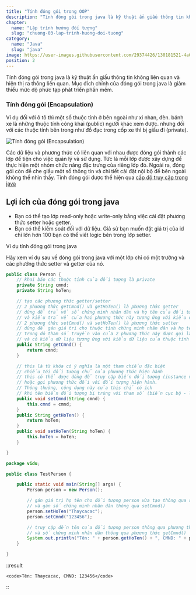 ```yaml
---
title: "Tính đóng gói trong OOP"
description: "Tính đóng gói trong java là kỹ thuật ẩn giấu thông tin không liên quan và hiện thị ra thông liên quan. Mục đích chính của đóng gói trong java là giảm thiểu mức độ phức tạp phát triển phần mềm"
chapter:
  name: "Lập trình hướng đối tượng"
  slug: "chuong-03-lap-trinh-huong-doi-tuong"
category:
  name: "Java"
  slug: "java"
image: https://user-images.githubusercontent.com/29374426/130181521-4a08856a-756f-46f4-94f4-6ff1a0a90f18.png
position: 2
---
```


Tính đóng gói trong java là kỹ thuật ẩn giấu thông tin không liên quan và hiện thị ra thông liên quan. Mục đích chính của đóng gói trong java là giảm thiểu mức độ phức tạp phát triển phần mềm.

### Tính đóng gói (Encapsulation)

Ví dụ đối với ô tô thì một số thuộc tính ở bên ngoài như xi nhan, đèn. bánh xe là những thuộc tính công khai (public) người khác xem được. nhưng đối với các thuộc tính bên trong như đồ đạc trong cốp xe thì bị giấu đi (private).

![Tính đóng gói (Encapsulation)](https://user-images.githubusercontent.com/29374426/130181521-4a08856a-756f-46f4-94f4-6ff1a0a90f18.png)

Các dữ liệu và phương thức có liên quan với nhau được đóng gói thành các lớp để tiện cho việc quản lý và sử dụng. Tức là mỗi lớp được xây dựng để thực hiện một nhóm chức năng đặc trưng của riêng lớp đó. Ngoài ra, đóng gói còn để che giấu một số thông tin và chi tiết cài đặt nội bộ để bên ngoài không thể nhìn thấy. Tính đóng gói được thể hiện qua [cấp độ truy cập trong java](/bai-viet/java/cap-do-truy-cap-trong-java)

## Lợi ích của đóng gói trong java

- Bạn có thể tạo lớp read-only hoặc write-only bằng việc cài đặt phương thức setter hoặc getter.
- Bạn có thể kiểm soát đối với dữ liệu. Giả sử bạn muốn đặt giá trị của id chỉ lớn hơn 100 bạn có thể viết logic bên trong lớp setter.

<div class="example">Ví dụ tính đóng gói trong java</div>

Hãy xem ví dụ sau về đóng gói trong java với một lớp chỉ có một trường và các phướng thức setter và getter của nó.

```java
public class Person {
    // khai báo các thuộc tính của đối tượng là private
    private String cmnd;
    private String hoTen;

    // tạo các phương thức getter/setter
    // 2 phương thức getCmnd() và getHoTen() là phương thức getter
    // dùng để trả về số chứng minh nhân dân và họ tên của đối tượng
    // và kiểu trả về của hai phương thức này tương ứng với kiểu dữ liệu của thuộc tính
    // 2 phương thức setCmnd() và setHoTen() là phương thức setter
    // dùng để gán giá trị cho thuộc tính chứng minh nhân dân và họ tên của đối tượng
    // trong đó tham số truyền vào của 2 phương thức này được gọi là tham số (biến cục bộ)
    // và có kiểu dữ liệu tương ứng với kiểu dữ liệu của thuộc tính (biến đối tượng)
    public String getCmnd() {
        return cmnd;
    }

    // this là từ khóa có ý nghĩa là một tham chiếu đặc biệt
    // chiếu tới đối tượng chủ của phương thức hiện hành
    // this có thể được dùng để truy cập biến đối tượng (instance variable)
    // hoặc gọi phương thức đối với đối tượng hiện hành.
    // Thông thường, công dụng này của this chỉ có ích
    // khi tên biến đối tượng bị trùng với tham số (biến cục bộ - local variable) của phương thức
    public void setCmnd(String cmnd) {
        this.cmnd = cmnd;
    }
    public String getHoTen() {
        return hoTen;
    }
    public void setHoTen(String hoTen) {
        this.hoTen = hoTen;
    }

}

package vidu;

public class TestPerson {

    public static void main(String[] args) {
        Person person = new Person();

        // gán giá trị họ tên cho đối tượng person vừa tạo thông qua setHoTen()
        // và gán số chứng minh nhân dân thông qua setCmnd()
        person.setHoTen("Thaycacac");
        person.setCmnd("123456");

        // truy cập đến tên của đối tượng person thông qua phương thức getHoten()
        // và số chứng minh nhân dân thông qua phương thức getCmnd()
        System.out.println("Tên: " + person.getHoTen() + ", CMND: " + person.getCmnd());
    }

}
```

::result

    <code>Tên: Thaycacac, CMND: 123456</code>

::
